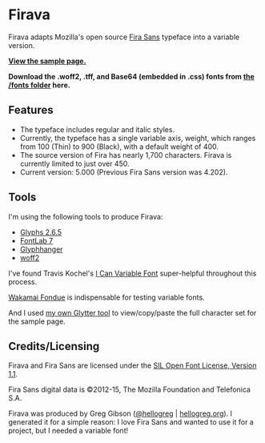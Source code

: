 # Firava

Firava adapts Mozilla's open source [Fira Sans](https://github.com/mozilla/Fira) typeface into a variable version.

**[View the sample page.](https://firava.netlify.app/)**

**Download the .woff2, .tff, and Base64 (embedded in .css) fonts from [the /fonts folder](https://github.com/hellogreg/firava/tree/main/fonts) here.**

## Features

* The typeface includes regular and italic styles.
* Currently, the typeface has a single variable axis, weight, which ranges from 100 (Thin) to 900 (Black), with a default weight of 400.
* The source version of Fira has nearly 1,700 characters. Firava is currently limited to just over 450.
* Current version: 5.000 (Previous Fira Sans version was 4.202).

## Tools

I'm using the following tools to produce Firava:
* [Glyphs 2.6.5](https://glyphsapp.com/)
* [FontLab 7](https://www.fontlab.com/font-editor/fontlab/)
* [Glyphhanger](https://github.com/filamentgroup/glyphhanger)
* [woff2](https://github.com/google/woff2)

I've found Travis Kochel's [I Can Variable Font](https://github.com/scribbletone/i-can-variable-font) super-helpful throughout this process.

[Wakamai Fondue](https://wakamaifondue.com/) is indispensable for testing variable fonts.

And I used [my own Glytter tool](https://hellogreg.github.io/glytter/) to view/copy/paste the full character set for the sample page.

## Credits/Licensing

Firava and Fira Sans are licensed under the [SIL Open Font License, Version 1.1](http://scripts.sil.org/OFL).

Fira Sans digital data is ©2012-15, The Mozilla Foundation and Telefonica S.A.

Firava was produced by Greg Gibson ([@hellogreg](https://twitter.com/hellogreg/) | [hellogreg.org](https://hellogreg.org)). I generated it for a simple reason: I love Fira Sans and wanted to use it for a project, but I needed a variable font!
